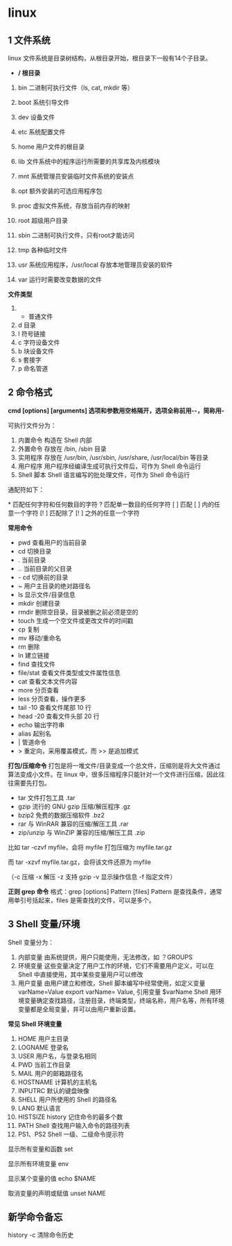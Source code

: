 # linux 

## 1 文件系统
linux 文件系统是目录树结构，从根目录开始，根目录下一般有14个子目录。

- **/	根目录**

1. bin	二进制可执行文件（ls, cat, mkdir 等）

2. boot	系统引导文件	

3. dev	设备文件

4. etc	系统配置文件

5. home	用户文件的根目录

6. lib	文件系统中的程序运行所需要的共享库及内核模块

7. mnt	系统管理员安装临时文件系统的安装点

8. opt	额外安装的可选应用程序包

9. proc	虚拟文件系统，存放当前内存的映射

10. root	超级用户目录

11. sbin	二进制可执行文件，只有root才能访问

12. tmp	各种临时文件

13. usr	系统应用程序，/usr/local 存放本地管理员安装的软件

14. var	运行时需要改变数据的文件

**文件类型**
1. -	普通文件
2. d	目录
3. l	符号链接
4. c	字符设备文件
5. b	块设备文件
6. s	套接字
7. p	命名管道

## 2 命令格式

**cmd [options] [arguments]	选项和参数用空格隔开，选项全称前用--，简称用-**

可执行文件分为：
1. 内置命令	构造在 Shell 内部
2. 外置命令	存放在 /bin, /sbin 目录
3. 实用程序	存放在 /usr/bin, /usr/sbin, /usr/share, /usr/local/bin 等目录
4. 用户程序	用户程序经编译生成可执行文件后，可作为 Shell 命令运行
5. Shell 脚本	Shell 语言编写的批处理文件，可作为 Shell 命令运行

通配符如下：

\*	匹配任何字符和任何数目的字符
?	匹配单一数目的任何字符
[ ]	匹配 [ ] 内的任意一个字符
[! ]	匹配除了 [! ] 之外的任意一个字符

**常用命令**

- pwd	查看用户的当前目录
- cd	切换目录
- .	当前目录
- ..	当前目录的父目录
- \-	cd 切换前的目录
- ~	用户主目录的绝对路径名
- ls	显示文件/目录信息
- mkdir	创建目录
- rmdir	删除空目录，目录被删之前必须是空的
- touch	生成一个空文件或更改文件的时间戳
- cp	复制
- mv	移动/重命名
- rm	删除
- ln	建立链接
- find	查找文件
- file/stat	查看文件类型或文件属性信息
- cat	查看文本文件内容
- more	分页查看
- less	分页查看，操作更多
- tail -10	查看文件尾部 10 行
- head -20	查看文件头部 20 行
- echo	输出字符串
- alias	起别名
- |	管道命令
- \>	重定向，采用覆盖模式，而 >> 是追加模式

**打包/压缩命令**
打包是将一堆文件/目录变成一个总文件，压缩则是将大文件通过算法变成小文件。在 linux 中，很多压缩程序只能针对一个文件进行压缩，因此往往需要先打包。

- tar	文件打包工具 .tar
- gzip	流行的 GNU gzip 压缩/解压程序 .gz
- bzip2	免费的数据压缩软件 .bz2
- rar	与 WinRAR 兼容的压缩/解压工具 .rar
- zip/unzip	与 WinZIP 兼容的压缩/解压工具 .zip 

比如 tar -czvf myfile，会将 myfile 打包压缩为 myfile.tar.gz

而 tar -xzvf myfile.tar.gz，会将该文件还原为 myfile 

（-c 压缩	-x 解压	-z 支持 gzip	-v 显示操作信息	-f 指定文件）

**正则 grep 命令**
格式：grep [options] Pattern [files]
Pattern 是查找条件，通常用单引号括起来，files 是需查找的文件，可以是多个。

## 3 Shell 变量/环境

Shell 变量分为：
1. 内部变量	由系统提供，用户只能使用，无法修改，如 ？GROUPS
2. 环境变量	这些变量决定了用户工作的环境，它们不需要用户定义，可以在 Shell 中直接使用，其中某些变量用户可以修改
3. 用户变量	由用户建立和修改，Shell 脚本编写中经常使用，如定义变量 varName=Value export  varName= Value, 引用变量 $varName
Shell 用环境变量确定查找路径，注册目录，终端类型，终端名称，用户名等，所有环境变量都是全局变量，并可以由用户重新设置。

**常见 Shell 环境变量**

1. HOME	用户主目录
2. LOGNAME	登录名
3. USER	用户名，与登录名相同
4. PWD	当前工作目录
5. MAIL	用户的邮箱路径名
6. HOSTNAME	计算机的主机名
7. INPUTRC	默认的键盘映像
8. SHELL	用户所使用的 Shell 的路径名
9. LANG	默认语言
10. HISTSIZE	history 记住命令的最多个数
11. PATH	Shell 查找用户输入命令的路径列表
12. PS1、PS2	Shell 一级、二级命令提示符

显示所有变量和函数	set

显示所有环境变量	env

显示某个变量的值	echo $NAME

取消变量的声明或赋值	unset NAME

## 新学命令备忘
history -c	清除命令历史